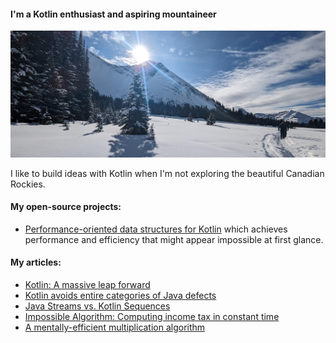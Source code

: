 #### I'm a Kotlin enthusiast and aspiring mountaineer

![I'm a Kotlin enthusiast and aspiring mountaineer](/images/banner.jpg)

I like to build ideas with Kotlin when I'm not exploring the beautiful Canadian Rockies.

#### My open-source projects:

* [Performance-oriented data structures for Kotlin](https://github.com/daniel-rusu/pods4k) which achieves performance and efficiency that might appear impossible at first glance.

#### My articles:

* [Kotlin: A massive leap forward](https://proandroiddev.com/kotlin-a-massive-leap-forward-78251531f616)
* [Kotlin avoids entire categories of Java defects](https://proandroiddev.com/kotlin-avoids-entire-categories-of-java-defects-89f160ba4671)
* [Java Streams vs. Kotlin Sequences](https://proandroiddev.com/java-streams-vs-kotlin-sequences-c9ae080abfdc)
* [Impossible Algorithm: Computing income tax in constant time](https://itnext.io/impossible-algorithm-computing-income-tax-in-constant-time-716b3c36c012)
* [A mentally-efficient multiplication algorithm](https://itnext.io/a-mentally-efficient-multiplication-algorithm-7acc34cbaf7d)
